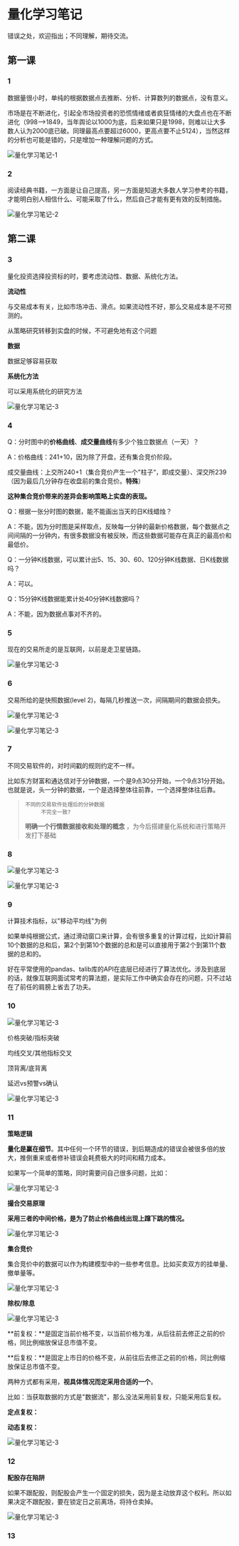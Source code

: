 # 量化学习笔记

错误之处，欢迎指出；不同理解，期待交流。

## 第一课

### 1

数据量很小时，单纯的根据数据点去推断、分析、计算数列的数据点，没有意义。

市场是在不断进化，引起全市场投资者的恐慌情绪或者疯狂情绪的大盘点也在不断进化（998——>1849，当年舆论以1000为底，后来如果只是1998，则难以让大多数人认为2000底已破。同理最高点要超过6000，更高点要不止5124），当然这样的分析也可能是错的，只是增加一种理解问题的方式。

![量化学习笔记-1](../images/量化学习笔记-1.png)





### 2

阅读经典书籍，一方面是让自己提高，另一方面是知道大多数人学习参考的书籍，才能明白别人相信什么、可能采取了什么，然后自己才能有更有效的反制措施。

![量化学习笔记-2](../images/量化学习笔记-2.png)

## 第二课

### 3

量化投资选择投资标的时，要考虑流动性、数据、系统化方法。

**流动性**

与交易成本有关，比如市场冲击、滑点。如果流动性不好，那么交易成本是不可预测的。

从策略研究转移到实盘的时候，不可避免地有这个问题

**数据**

数据足够容易获取

**系统化方法**

可以采用系统化的研究方法

![量化学习笔记-3](../images/量化学习笔记-3.png)



### 4

Q：分时图中的**价格曲线**、**成交量曲线**有多少个独立数据点（一天）？

A：价格曲线：241+10，因为除了开盘，还有集合竞价阶段。

​      成交量曲线：上交所240+1（集合竞价产生一个"柱子“，即成交量）、深交所239（因为最后几分钟存在收盘前的集合竞价。**特殊**）

**这种集合竞价带来的差异会影响策略上实盘的表现。**



Q：根据一张分时图的数据，能不能画出当天的日K线蜡烛？

A：不能，因为分时图是采样取点，反映每一分钟的最新价格数据，每个数据点之间间隔的一分钟内，有很多数据没有被反映，而这些数据可能存在真正的最高价和最低价。



Q：一分钟K线数据，可以累计出5、15、30、60、120分钟K线数据、日K线数据吗？

A：可以。



Q：15分钟K线数据能累计处40分钟K线数据吗？

A：不能，因为数据点事对不齐的。



### 5

现在的交易所走的是互联网，以前是走卫星链路。

![量化学习笔记-3](../images/量化学习笔记-5.png)

### 6

交易所给的是快照数据(level 2)，每隔几秒推送一次，间隔期间的数据会损失。

![量化学习笔记-3](../images/量化学习笔记-6-1.png)

![量化学习笔记-3](../images/量化学习笔记-6-2.png)



### 7

不同交易软件的，对时间戳的规则约定不一样。

比如东方财富和通达信对于分钟数据，一个是9点30分开始，一个9点31分开始。也就是说，头一分钟的数据，一个是选择整体往前靠，一个选择整体往后靠。

> ```
> 不同的交易软件处理后的分钟数据
>      不完全一致?
> ```
>
> **明确一个行情数据接收和处理的概念** ，为今后搭建量化系统和进行策略开发打下基础 



### 8

![量化学习笔记-3](../images/量化学习笔记-8-1.png)

![量化学习笔记-3](../images/量化学习笔记-8-2.png)



### 9

计算技术指标，以"移动平均线"为例

如果单纯根据公式，通过滑动窗口来计算，会有很多重复的计算过程，比如计算前10个数据的总和后，第2个到第10个数据的总和是可以直接用于第2个到第11个数据的总和的。

好在平常使用的pandas、talib库的API在底层已经进行了算法优化。涉及到底层的话，就像互联网面试常考的算法题，是实际工作中确实会存在的问题，只不过站在了前任的肩膀上省去了功夫。



### 10

![量化学习笔记-3](../images/量化学习笔记-10-1.png)

价格突破/指标突破

均线交叉/其他指标交叉

顶背离/底背离

延迟vs预警vs确认

![量化学习笔记-3](../images/量化学习笔记-10-2.png)



### 11

**策略逻辑**

**量化是赢在细节**。其中任何一个环节的错误，到后期造成的错误会被很多倍的放大，推倒重来或者修补错误会耗费极大的时间和精力成本。

如果写一个简单的策略，同时需要问自己很多问题，比如：

![量化学习笔记-3](../images/量化学习笔记-11-1.png)



**撮合交易原理**

**采用三者的中间价格，是为了防止价格曲线出现上蹿下跳的情况。**

![量化学习笔记-3](../images/量化学习笔记-11-2.png)



**集合竞价**

集合竞价中的数据可以作为构建模型中的一些参考信息。比如买卖双方的挂单量、撤单量等。

![量化学习笔记-3](../images/量化学习笔记-11-3.png)

**除权/除息**

![量化学习笔记-3](../images/量化学习笔记-11-4.png)

**前复权：**是固定当前价格不变，以当前价格为准，从后往前去修正之前的价格，同比例缩放保证总市值不变。

**后复权：**是固定上市日的价格不变，从前往后去修正之前的价格，同比例缩放保证总市值不变。

两种方式都有采用，**视具体情况而定采用合适的一个**。

比如：当获取数据的方式是"数据流"，那么没法采用前复权，只能采用后复权。

**定点复权：**

**动态复权：**

![量化学习笔记-3](../images/量化学习笔记-11-5.png)

### 12

**配股存在陷阱**

如果不跟配股，则配股会产生一个固定的损失，因为是主动放弃这个权利。所以如果决定不跟配股，要在锁定日之前离场，将持仓卖掉。

![量化学习笔记-3](../images/量化学习笔记-12.png)



### 13

